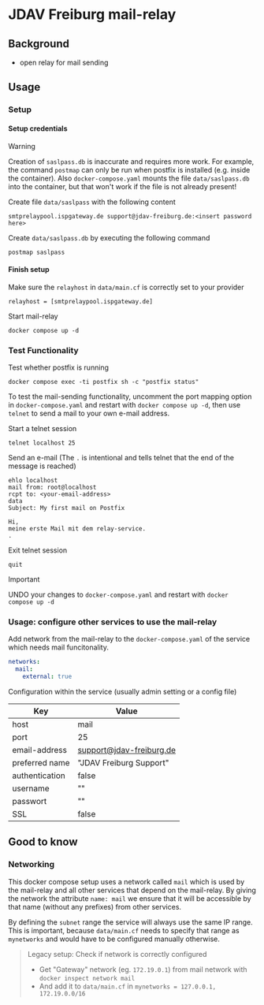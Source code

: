 # JDAV Freiburg mail-relay

## Background

- open relay for mail sending

## Usage

### Setup

#### Setup credentials

> [!WARNING]
> Creation of `saslpass.db` is inaccurate and requires more work. For example, the command `postmap` can only be run when postfix is installed (e.g. inside the container). Also `docker-compose.yaml` mounts the file `data/saslpass.db` into the container, but that won't work if the file is not already present!

Create file `data/saslpass` with the following content

```shell
smtprelaypool.ispgateway.de support@jdav-freiburg.de:<insert password here>
```

Create `data/saslpass.db` by executing the following command

```shell
postmap saslpass
```

#### Finish setup

Make sure the `relayhost` in `data/main.cf` is correctly set to your provider

```shell
relayhost = [smtprelaypool.ispgateway.de]
```

Start mail-relay

```shell
docker compose up -d
```

### Test Functionality

Test whether postfix is running

```shell
docker compose exec -ti postfix sh -c "postfix status"
```

To test the mail-sending functionality, uncomment the port mapping option in `docker-compose.yaml` and restart with `docker compose up -d`, then use `telnet` to send a mail to your own e-mail address.

Start a telnet session

```shell
telnet localhost 25
```

Send an e-mail (The `.` is intentional and tells telnet that the end of the message is reached)

```shell
ehlo localhost
mail from: root@localhost
rcpt to: <your-email-address>
data
Subject: My first mail on Postfix

Hi,
meine erste Mail mit dem relay-service.
.
```

Exit telnet session

```shell
quit
```

> [!IMPORTANT]
> UNDO your changes to `docker-compose.yaml` and restart with `docker compose up -d`

### Usage: configure other services to use the mail-relay

Add network from the mail-relay to the `docker-compose.yaml` of the service which needs mail funcitonality.

```yaml
networks:
  mail:
    external: true
```

Configuration within the service (usually admin setting or a config file)

| Key            | Value                    |
| -------------- | ------------------------ |
| host           | mail                     |
| port           | 25                       |
| email-address  | support@jdav-freiburg.de |
| preferred name | "JDAV Freiburg Support"  |
| authentication | false                    |
| username       | ""                       |
| passwort       | ""                       |
| SSL            | false                    |

## Good to know

### Networking

This docker compose setup uses a network called `mail` which is used by the mail-relay and all other services that depend on the mail-relay.
By giving the network the attribute `name: mail` we ensure that it will be accessible by that name (without any prefixes) from other services.

By defining the `subnet` range the service will always use the same IP range.
This is important, because `data/main.cf` needs to specify that range as `mynetworks` and would have to be configured manually otherwise.

> Legacy setup: Check if network is correctly configured
>
>- Get "Gateway" network (eg. `172.19.0.1`) from mail network with `docker inspect network mail`
>- And add it to `data/main.cf` in `mynetworks = 127.0.0.1, 172.19.0.0/16`
